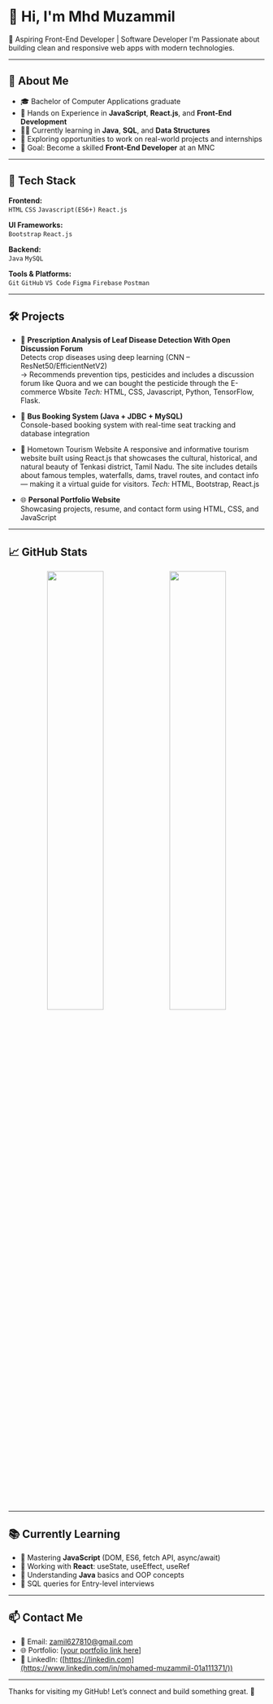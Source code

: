 # 👋 Hi, I'm Mhd Muzammil

🚀 Aspiring Front-End Developer | Software Developer I'm Passionate about building clean and responsive web apps with modern technologies.

---

## 🌟 About Me

- 🎓 Bachelor of Computer Applications graduate
- 🌱 Hands on Experience in **JavaScript**, **React.js**, and **Front-End Development**
- 👨‍💻 Currently learning in **Java**, **SQL**, and **Data Structures**
- 💼 Exploring opportunities to work on real-world projects and internships
- 🧠 Goal: Become a skilled **Front-End Developer** at an MNC

---

## 🧰 Tech Stack

**Frontend:**  
`HTML` `CSS` `Javascript(ES6+)` `React.js` 

**UI Frameworks:**  
`Bootstrap` `React.js` 

**Backend:**  
`Java` `MySQL`

**Tools & Platforms:**  
`Git` `GitHub` `VS Code` `Figma` `Firebase` `Postman`

---

## 🛠 Projects

- 🌿 **Prescription Analysis of Leaf Disease Detection With Open Discussion Forum**  
  Detects crop diseases using deep learning (CNN – ResNet50/EfficientNetV2)  
  → Recommends prevention tips, pesticides and includes a discussion forum like Quora and we can bought the pesticide through the E-commerce Wbsite 
  *Tech:* HTML, CSS, Javascript, Python, TensorFlow, Flask.

- 🚌 **Bus Booking System (Java + JDBC + MySQL)**  
  Console-based booking system with real-time seat tracking and database integration

- 🌄 Hometown Tourism Website
  A responsive and informative tourism website built using React.js that showcases the cultural, historical, and natural beauty of Tenkasi district, Tamil Nadu. The site includes details about famous temples, waterfalls, dams, travel routes, and contact info — making it a virtual guide for visitors.
*Tech:* HTML, Bootstrap, React.js

- 🌐 **Personal Portfolio Website**  
  Showcasing projects, resume, and contact form using HTML, CSS, and JavaScript

---

## 📈 GitHub Stats

<p align="center">
  <img src="https://github-readme-stats.vercel.app/api?username=mhd-muzammil&show_icons=true&theme=radical" width="47%" />
  <img src="https://github-readme-streak-stats.herokuapp.com/?user=mhd-muzammil&theme=radical" width="47%" />
</p>

---

## 📚 Currently Learning

- 🔸 Mastering **JavaScript** (DOM, ES6, fetch API, async/await)
- 🔸 Working with **React**: useState, useEffect, useRef
- 🔸 Understanding **Java** basics and OOP concepts
- 🔸 SQL queries for Entry-level interviews

---

## 📫 Contact Me

- 📧 Email: [zamil627810@gmail.com](mailto:zamil627810@gmail.com)
- 🌐 Portfolio: [[your portfolio link here](https://mhd-muzammil.github.io/portfolio/)]
- 💼 LinkedIn: ([https://linkedin.com](https://www.linkedin.com/in/mohamed-muzammil-01a111371/))

---

Thanks for visiting my GitHub! Let’s connect and build something great. 🚀
